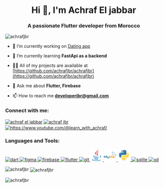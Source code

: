 <h1 align="center">Hi 👋, I'm Achraf El jabbar</h1>
<h3 align="center">A passionate Flutter developer from Morocco</h3>

<p align="left"> <img src="https://komarev.com/ghpvc/?username=achrafjbr&label=Profile%20views&color=0e75b6&style=flat" alt="achrafjbr" /> </p>

- 🔭 I’m currently working on [Dating app](https://www.youtube.com/watch?v=jMhxKrBMXiA)

- 🌱 I’m currently learning **FastApi as a backend**

- 👨‍💻 All of my projects are available at [https://github.com/achrafjbr/achrafjbr](https://github.com/achrafjbr/achrafjbr)

- 💬 Ask me about **Flutter, Firebase**

- 📫 How to reach me **developerjbr@gmail.com**

<h3 align="left">Connect with me:</h3>
<p align="left">
<a href="https://linkedin.com/in/achraf el jabbar" target="blank"><img align="center" src="https://raw.githubusercontent.com/rahuldkjain/github-profile-readme-generator/master/src/images/icons/Social/linked-in-alt.svg" alt="achraf el jabbar" height="30" width="40" /></a>
<a href="https://fb.com/achraf jbr" target="blank"><img align="center" src="https://raw.githubusercontent.com/rahuldkjain/github-profile-readme-generator/master/src/images/icons/Social/facebook.svg" alt="achraf jbr" height="30" width="40" /></a>
<a href="https://www.youtube.com/c/https://www.youtube.com/@learn_with_achraf/" target="blank"><img align="center" src="https://raw.githubusercontent.com/rahuldkjain/github-profile-readme-generator/master/src/images/icons/Social/youtube.svg" alt="https://www.youtube.com/@learn_with_achraf/" height="30" width="40" /></a>
</p>

<h3 align="left">Languages and Tools:</h3>
<p align="left"> <a href="https://dart.dev" target="_blank" rel="noreferrer"> <img src="https://www.vectorlogo.zone/logos/dartlang/dartlang-icon.svg" alt="dart" width="40" height="40"/> </a> <a href="https://www.figma.com/" target="_blank" rel="noreferrer"> <img src="https://www.vectorlogo.zone/logos/figma/figma-icon.svg" alt="figma" width="40" height="40"/> </a> <a href="https://firebase.google.com/" target="_blank" rel="noreferrer"> <img src="https://www.vectorlogo.zone/logos/firebase/firebase-icon.svg" alt="firebase" width="40" height="40"/> </a> <a href="https://flutter.dev" target="_blank" rel="noreferrer"> <img src="https://www.vectorlogo.zone/logos/flutterio/flutterio-icon.svg" alt="flutter" width="40" height="40"/> </a> <a href="https://git-scm.com/" target="_blank" rel="noreferrer"> <img src="https://www.vectorlogo.zone/logos/git-scm/git-scm-icon.svg" alt="git" width="40" height="40"/> </a> <a href="https://www.java.com" target="_blank" rel="noreferrer"> <img src="https://raw.githubusercontent.com/devicons/devicon/master/icons/java/java-original.svg" alt="java" width="40" height="40"/> </a> <a href="https://www.mysql.com/" target="_blank" rel="noreferrer"> <img src="https://raw.githubusercontent.com/devicons/devicon/master/icons/mysql/mysql-original-wordmark.svg" alt="mysql" width="40" height="40"/> </a> <a href="https://www.python.org" target="_blank" rel="noreferrer"> <img src="https://raw.githubusercontent.com/devicons/devicon/master/icons/python/python-original.svg" alt="python" width="40" height="40"/> </a> <a href="https://www.sqlite.org/" target="_blank" rel="noreferrer"> <img src="https://www.vectorlogo.zone/logos/sqlite/sqlite-icon.svg" alt="sqlite" width="40" height="40"/> </a> <a href="https://www.adobe.com/products/xd.html" target="_blank" rel="noreferrer"> <img src="https://cdn.worldvectorlogo.com/logos/adobe-xd.svg" alt="xd" width="40" height="40"/> </a> </p>

<p><img align="left" src="https://github-readme-stats.vercel.app/api/top-langs?username=achrafjbr&show_icons=true&locale=en&layout=compact" alt="achrafjbr" /></p>

<p>&nbsp;<img align="center" src="https://github-readme-stats.vercel.app/api?username=achrafjbr&show_icons=true&locale=en" alt="achrafjbr" /></p>

<p><img align="center" src="https://github-readme-streak-stats.herokuapp.com/?user=achrafjbr&" alt="achrafjbr" /></p>
